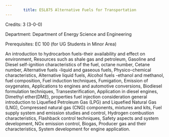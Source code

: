 ```yaml
---
        title: ESL875 Alternative Fuels for Transportation
---
```

Credits: 3 (3-0-0)

Department: Department of Energy Science and Engineering

Prerequisites: EC 100 (for UG Students in Minor Area)

An introduction to hydrocarbon fuels-their availability and effect on environment, Resources such as shale gas and petroleum, Gasoline and Diesel self-ignition characteristics of the fuel, octane number, Cetane number, Alternative fuels -liquid and gaseous fuels, Physico-chemical characteristics, Alternative liquid fuels, Alcohol fuels -ethanol and methanol, fuel composition, Fuel induction techniques, Fumigation, Emission of oxygenates, Applications to engines and automotive conversions, Biodiesel formulation techniques, Transesterification, Application in diesel engines, Dimethyl ether(DME), properties fuel injection consideration general introduction to Liquefied Petroleum Gas (LPG) and Liquefied Natural Gas (LNG), Compressed natural gas (CNG) components, mixtures and kits, Fuel supply system and emission studies and control, Hydrogen combustion characteristics, Flashback control techniques, Safety aspects and system development, NOx emission control, Biogas, Producer gas and their characteristics, System development for engine application.